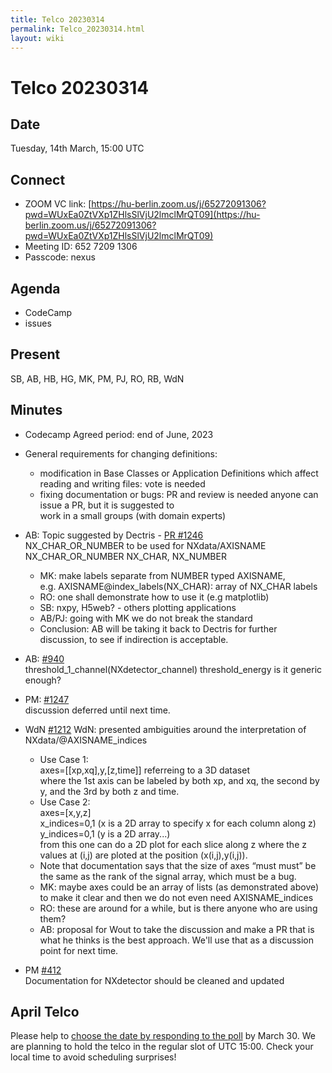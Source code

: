 ```yaml
---
title: Telco 20230314
permalink: Telco_20230314.html
layout: wiki
---
```

Telco 20230314
==============

Date
----

Tuesday, 14th March, 15:00 UTC


Connect
-------
* ZOOM VC link: [https://hu-berlin.zoom.us/j/65272091306?pwd=WUxEa0ZtVXp1ZHlsSlVjU2lmclMrQT09](https://hu-berlin.zoom.us/j/65272091306?pwd=WUxEa0ZtVXp1ZHlsSlVjU2lmclMrQT09)
* Meeting ID: 652 7209 1306
* Passcode: nexus

Agenda
------
 * CodeCamp
 * issues

Present
-------

SB, AB, HB, HG, MK, PM, PJ, RO, RB, WdN

Minutes
-------

* Codecamp
Agreed period:  end of June, 2023

* General requirements for changing definitions:
    * modification in Base Classes or Application Definitions which affect reading and writing files: vote is needed
    * fixing documentation or bugs: PR and review is needed
anyone can issue a PR, but it is suggested to  
work in a small groups (with domain experts)


* AB: Topic suggested by Dectris - [PR #1246](https://github.com/nexusformat/definitions/pull/1246)  
NX_CHAR_OR_NUMBER to be used for NXdata/AXISNAME  
NX_CHAR_OR_NUMBER <union> NX_CHAR, NX_NUMBER  
    * MK: make labels separate from NUMBER typed AXISNAME,  
e.g. AXISNAME@index_labels(NX_CHAR): array of NX_CHAR labels  
    * RO: one shall demonstrate how to use it (e.g matplotlib)
    * SB: nxpy, H5web? - others plotting applications
    * AB/PJ: going with MK we do not break the standard
    * Conclusion: AB will be taking it back to Dectris for further discussion, to see if indirection is acceptable. 

* AB: [#940](https://github.com/nexusformat/definitions/issues/940)  
threshold_1_channel(NXdetector_channel)
threshold_energy
is it generic enough?

* PM: [#1247](https://github.com/nexusformat/definitions/issues/1247)  
discussion deferred until next time.
  
* WdN [#1212](https://github.com/nexusformat/definitions/issues/1212)
WdN: presented ambiguities around the interpretation of NXdata/@AXISNAME_indices  
    * Use Case 1:  
axes=[[xp,xq],y,[z,time]] referreing to a 3D dataset  
where the 1st axis can be labeled by both xp, and xq, the second by y, and the 3rd by both z and time.
    * Use Case 2:  
axes=[x,y,z]  
x_indices=0,1 (x is a 2D array to specify x for each column along z)  
y_indices=0,1 (y is a 2D array...)  
from this one can do a 2D plot for each slice along z where the z values at (i,j) are ploted at the position (x(i,j),y(i,j)).  
    * Note that documentation says that the size of axes “must must” be the same as the rank of the signal array, which must be a bug.
    * MK: maybe axes could be an array of lists (as demonstrated above) to make it clear and then we do not even need AXISNAME_indices 
    * RO: these are around for a while, but is there anyone who are using them?
    * AB: proposal for Wout to take the discussion and make a PR that is what he thinks is the best approach.  We'll use that as a discussion point for next time.

* PM [#412](https://github.com/nexusformat/definitions/issues/412)  
Documentation for NXdetector should be cleaned and updated



April Telco
--------------

Please help to [choose the date by responding to the poll](https://doodle.com/meeting/participate/id/elRzQVlb) by March 30. We are planning to hold the telco in the regular slot of UTC 15:00. Check your local time to avoid scheduling surprises!

